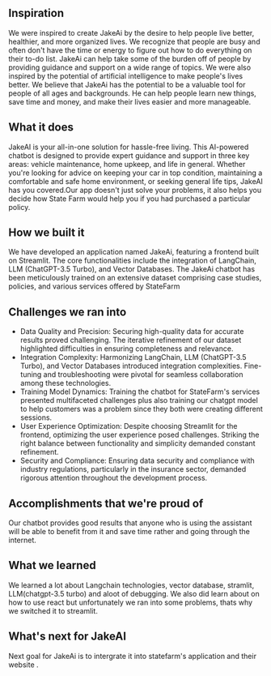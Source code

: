 ## Inspiration
We were inspired to create JakeAi by the desire to help people live better, healthier, and more organized lives. We recognize that people are busy and often don't have the time or energy to figure out how to do everything on their to-do list. JakeAi can help take some of the burden off of people by providing guidance and support on a wide range of topics.
We were also inspired by the potential of artificial intelligence to make people's lives better. We believe that JakeAi has the potential to be a valuable tool for people of all ages and backgrounds. He can help people learn new things, save time and money, and make their lives easier and more manageable.


## What it does
JakeAI is your all-in-one solution for hassle-free living. This AI-powered chatbot is designed to provide expert guidance and support in three key areas: vehicle maintenance, home upkeep, and life in general. Whether you're looking for advice on keeping your car in top condition, maintaining a comfortable and safe home environment, or seeking general life tips, JakeAI has you covered.Our app doesn't just solve your problems, it also helps you decide how State Farm would help you if you had purchased a particular policy.

## How we built it
We have developed an application named JakeAi, featuring a frontend built on Streamlit. The core functionalities include the integration of LangChain, LLM (ChatGPT-3.5 Turbo), and Vector Databases. The JakeAi chatbot has been meticulously trained on an extensive dataset comprising case studies, policies, and various services offered by StateFarm

## Challenges we ran into
- Data Quality and Precision:
Securing high-quality data for accurate results proved challenging. The iterative refinement of our dataset highlighted difficulties in ensuring completeness and relevance.
- Integration Complexity:
Harmonizing LangChain, LLM (ChatGPT-3.5 Turbo), and Vector Databases introduced integration complexities. Fine-tuning and troubleshooting were pivotal for seamless collaboration among these technologies.
- Training Model Dynamics:
Training the chatbot for StateFarm's services presented multifaceted challenges plus also training our chatgpt model to help customers was a problem since they both were creating different sessions. 
- User Experience Optimization:
Despite choosing Streamlit for the frontend, optimizing the user experience posed challenges. Striking the right balance between functionality and simplicity demanded constant refinement.
- Security and Compliance:
Ensuring data security and compliance with industry regulations, particularly in the insurance sector, demanded rigorous attention throughout the development process.
## Accomplishments that we're proud of
Our chatbot provides good results that anyone who is using the assistant will be able to benefit from it and save time rather and going through the internet.

## What we learned
We learned a lot about Langchain technologies, vector database, stramlit, LLM(chatgpt-3.5 turbo) and aloot of debugging. We also did learn about on how to use react but unfortunately we ran into some problems, thats why we switched it to streamlit.

## What's next for JakeAI
Next goal for JakeAi is to intergrate it into statefarm's application and their website .
